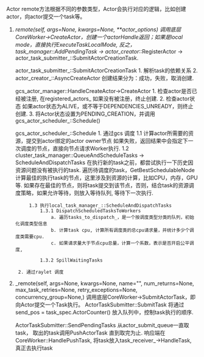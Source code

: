 Actor remote方法根据不同的参数类型，Actor会执行对应的逻辑，比如创建actor，向actor提交一个task等。
1. _remote(self, args=None, kwargs=None, **actor_options)
    调用底层CoreWorker->CreateActor，创建一个actorHandle返回；如果是local mode，直接执行ExecuteTaskLocalMode,
     反之，task_manager::AddPendingTask -> actor_creator_::RegisterActor -> actor_task_submitter_::SubmitActorCreationTask.
    
    actor_task_submitter_::SubmitActorCreationTask
        1. 解析task的依赖关系
        2. actor_creator_::AsyncCreateActor
            创建结果分为：成功，失败，取消创建.
    
    gcs_actor_manager::HandleCreateActor->CreateActor
        1. 检查actor是否已经被注册, 在registered_actors_
            如果没有被注册，终止创建.
        2. 检查actor状态
            如果actor状态为ALIVE，或不等于DEPENDENCIES_UNREADY，则终止创建.
        3. 将Actor状态设置为PENDING_CREATION，并调用gcs_actor_scheduler_::Schedule()
    
    gcs_actor_scheduler_::Schedule
        1. 通过gcs 调度
            1.1 计算actor所需要的资源，提交到actor绑定的actor owner节点
                如果失败，返回结果中会指定下一次调度的节点，直接向节点请求Worker执行.
            1.2 cluster_task_manager::QueueAndScheduleTasks -> ScheduleAndDispatchTasks
                在执行新的task之前，都尝试执行一下历史因资源问题没有被执行的task.
                遍历待调度的task，GetBestSchedulableNode 计算最佳的执行task的节点，这里涉及到资源的计算，比如CPU，内存，GPU等.
                如果存在最佳的节点，则将task提交到该节点，否则，结合task的资源调度策略，如果允许等待，则放入等待队列, 等待下一次执行.
            
            1.3 执行local_task_manager_::ScheduleAndDispatchTasks
                1.3.1 DispatchScheduledTasksToWorkers
                    a. 遍历tasks_to_dispatch_，是一个按调度类型分类的队列，初始化调度类型信息
                    b. 计算task cpu, 计算所有调度类的总cpu请求量，并统计多少个调度类需要cpu.
                    c. 如果请求量大于节点cpu总量，计算一个系数，表示是否开启公平调度,

                1.3.2 SpillWaitingTasks

        2. 通过raylet 调度

2. _remote(self, args=None, kwargs=None, name="", num_returns=None, max_task_retries=None, retry_exceptions=None, concurrency_group=None,)
调用底层CoreWorker->SubmitActorTask，即向Actor提交一个Task执行。
    ActorTaskSubmitter::SubmitTask 将通过send_pos = task_spec.ActorCounter() 放入队列中，控制task执行的顺序.

    ActorTaskSubmitter::SendPendingTasks
      从actor_submit_queue一直取task， 取出的task调用PushActorTask 直到取完为止.
      响应端在CoreWorker::HandlePushTask, 将task放入task_receiver_->HandleTask, 真正去执行task



